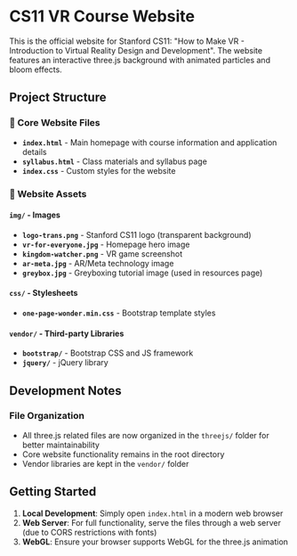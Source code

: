 # CS11 VR Course Website

This is the official website for Stanford CS11: "How to Make VR - Introduction to Virtual Reality Design and Development". The website features an interactive three.js background with animated particles and bloom effects.

## Project Structure

### 📁 Core Website Files

- **`index.html`** - Main homepage with course information and application details
- **`syllabus.html`** - Class materials and syllabus page
- **`index.css`** - Custom styles for the website

### 📁 Website Assets

#### `img/` - Images

- **`logo-trans.png`** - Stanford CS11 logo (transparent background)
- **`vr-for-everyone.jpg`** - Homepage hero image
- **`kingdom-watcher.png`** - VR game screenshot
- **`ar-meta.jpg`** - AR/Meta technology image
- **`greybox.jpg`** - Greyboxing tutorial image (used in resources page)

#### `css/` - Stylesheets

- **`one-page-wonder.min.css`** - Bootstrap template styles

#### `vendor/` - Third-party Libraries

- **`bootstrap/`** - Bootstrap CSS and JS framework
- **`jquery/`** - jQuery library

## Development Notes

### File Organization

- All three.js related files are now organized in the `threejs/` folder for better maintainability
- Core website functionality remains in the root directory
- Vendor libraries are kept in the `vendor/` folder

## Getting Started

1. **Local Development**: Simply open `index.html` in a modern web browser
2. **Web Server**: For full functionality, serve the files through a web server (due to CORS restrictions with fonts)
3. **WebGL**: Ensure your browser supports WebGL for the three.js animation
